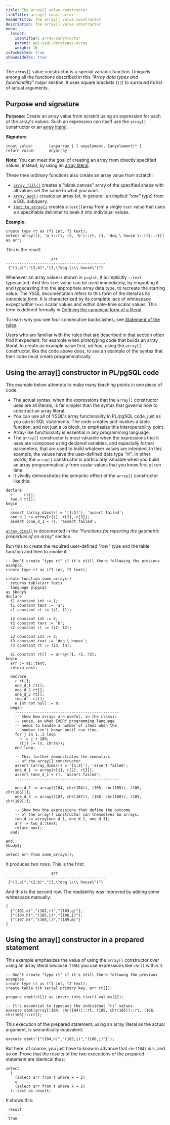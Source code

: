 ```yaml
---
title: The array[] value constructor
linkTitle: array[] constructor
headerTitle: The array[] value constructor
description: The array[] value constructor
menu:
  latest:
    identifier: array-constructor
    parent: api-ysql-datatypes-array
    weight: 10
isTocNested: true
showAsideToc: true
---
```


The `array[]` value constructor is a special variadic function. Uniquely among all the functions described in this _"Array data types and functionality"_ major section, it uses square brackets (`[]`) to surround its list of actual arguments.

## Purpose and signature

**Purpose:** Create an array value from scratch using an expression for each of the array's values. Such an expression can itself use the `array[]` constructor or an [array literal](../literals/). 

**Signature** 
```
input value:       [anyarray | [ anyelement, [anyelement]* ]
return value:      anyarray
```
**Note:** You can meet the goal of creating an array from directly specified values, instead, by using an [array literal](../literals/).

These thee ordinary functions also create an array value from scratch:

- [`array_fill()`](../functions-operators/array-fill/) creates a "blank canvas" array of the specified shape with all values set the same to what you want.
- [`array_agg()`](../functions-operators/array-agg-unnest/#array-agg) creates an array (of, in general, an implied _"row"_ type) from a SQL subquery.
- [`text_to_array()`](../functions-operators/string-to-array/) creates a `text[]`array from a single `text` value that uses a a specifiable delimiter to beak it into individual values.

**Example:**
```postgresql
create type rt as (f1 int, f2 text);
select array[(1, 'a')::rt, (2, 'b')::rt, (3, 'dog \ house')::rt]::rt[] as arr;
```
This is the result:
```
                    arr                     
--------------------------------------------
 {"(1,a)","(2,b)","(3,\"dog \\\\ house\")"}
```
Whenever an array value is shown in `ysqlsh`, it is implicitly `::text` typecasted. And this `text` value can be used immediately, by enquoting it and typecasting it to the appropriate array data type, to recreate the starting value. The YSQL documentation refers to this form of the literal as its _canonical form_. It is characterized by its complete lack of whitespace except within `text` scalar values and within date-time scalar values. This term is defined formally in [Defining the canonical form of a literal](../literals/text-typecasting-and-literals/#defining-the-canonical-form-of-a-literal).

To learn why you see four consecutive backslashes, see [Statement of the rules](../literals/array-of-rows/#statement-of-the-rules).

Users who are familiar with the rules that are described in that section often find it expedient, for example when prototyping code that builds an array literal, to create an example value first, _ad hoc_, using the `array[]` constructor, like the code above does, to see an example of the syntax that their code must create programmatically.

## Using the array[] constructor in PL/pgSQL code

The example below attempts to make many teaching points in one piece of code.

- The actual syntax, when the expressions that the `array[]` constructor uses are all literals, is far simpler than the syntax that governs how to construct an array literal.
- You can use all of YSQL's array functionality in PL/pgSQL code, just as you can in SQL statements. The code creates and invokes a table function, and not just a `DO` block, to emphasize this interoperability point.
- Array-like functionality is essential in any programming language.
- The `array[]` constructor is most valuable when the expressions that it uses are composed using declared variables, and especially formal parameters, that are used to build whatever values are intended. In this example, the values have the user-defined data type _"rt"_. In other words, the `array[]` constructor is particularly valuable when you build an array programmatically from scalar values that you know first at run time.
- It vividly demonstrates the semantic effect of the `array[]` constructor like this:
```
declare
  r     rt[];
  two_d rt[];
begin
  ...
  assert (array_dims(r) = '[1:3]'), 'assert failed';
  one_d_1 := array[r[1], r[2], r[3]];
  assert (one_d_1 = r), 'assert failed';
```
[`array_dims()`](../functions-operators/properties/#array-dims) is documented in the _"Functions for reporting the geometric properties of an array"_ section.

Run this to create the required user-defined _"row"_ type and the table function and then to invoke it.

```postgresql
-- Don't create "type rt" if it's still there following the previous example.
create type rt as (f1 int, f2 text);

create function some_arrays()
  returns table(arr text)
  language plpgsql
as $body$
declare
  i1 constant int := 1;
  t1 constant text := 'a';
  r1 constant rt := (i1, t1);

  i2 constant int := 2;
  t2 constant text := 'b';
  r2 constant rt := (i2, t2);

  i3 constant int := 3;
  t3 constant text := 'dog \ house';
  r3 constant rt := (i3, t3);

  a1 constant rt[] := array[r1, r2, r3];
begin
  arr := a1::text;
  return next;

  declare
    r rt[];
    one_d_1 rt[];
    one_d_2 rt[];
    one_d_3 rt[];
    two_d   rt[];
    n int not null := 0;
  begin
    ----------------------------------------------
    -- Show how arrays are useful, in the classic
    -- sense, as what EVERY programming language
    -- needs to handle a number of items when the
    -- number isn't known until run time.
    for j in 1..3 loop
      n := j + 100;
      r[j] := (n, chr(n));
    end loop;

    -- This further demonstrates the semantics
    -- of the array[] constructor.
    assert (array_dims(r) = '[1:3]'), 'assert failed';
    one_d_1 := array[r[1], r[2], r[3]];
    assert (one_d_1 = r), 'assert failed';
    ----------------------------------------------

    one_d_2 := array[(104, chr(104)), (105, chr(105)), (106, chr(106))];
    one_d_3 := array[(107, chr(107)), (108, chr(108)), (109, chr(109))];

    -- Show how the expressions that define the outcome
    -- of the array[] constructor can themselves be arrays.
    two_d := array[one_d_1, one_d_2, one_d_3];
    arr := two_d::text;
    return next;
  end;
  
end;
$body$;

select arr from some_arrays();
```
It produces two rows. This is the first:

```
                    arr                     
--------------------------------------------
 {"(1,a)","(2,b)","(3,\"dog \\\\ house\")"}
```

And this is the second row. The readability was improved by adding some whitespace manually:

```
{
  {"(101,e)","(102,f)","(103,g)"},
  {"(104,h)","(105,i)","(106,j)"},
  {"(107,k)","(108,l)","(109,m)"}
}
```

## Using the array[] constructor in a prepared statement

This example emphasizes the value of using the `array[]` constructor over using an array literal because it lets you use expressions like `chr()` within it.
```postgresql
-- Don't create "type rt" if it's still there followng the previous examples.
create type rt as (f1 int, f2 text);
create table t(k serial primary key, arr rt[]);

prepare stmt(rt[]) as insert into t(arr) values($1);

-- It's essential to typecast the individual "rt" values.
execute stmt(array[(104, chr(104))::rt, (105, chr(105))::rt, (106, chr(106))::rt]);
```
This execution of the prepared statement, using an array literal as the actual argument, is semantically equivalent:
```postgresql
execute stmt('{"(104,h)","(105,i)","(106,j)"}');
```
But here, of course, you just have to know in advance that `chr(104)` is `h`, and so on. Prove that the results of the two executions of the prepared statement are identical thus:

```postgresql
select
  (
    (select arr from t where k = 1)
    =
    (select arr from t where k = 2)
  )::text as result;
```

It shows this:

```
 result 
--------
 true
```
